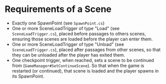 # Requirements of a Scene

* Exactly one SpawnPoint (see `SpawnPoint.cs`)
* One or more SceneLoadTrigger of type "Load" (see `SceneLoadTrigger.cs`), placed before passages to others scenes, ensuring those scenes are loaded before the player can enter them.
* One or more SceneLoadTrigger of type "Unload" (see `SceneLoadTrigger.cs`), placed after passages from other scenes, so that they can be unloaded after the player has exited them.
* One checkpoint trigger, when reached, sets a scene to be continued from (`GameManager#SetContinueScene`). So that when the game is restarted (or continued), that scene is loaded and the player spawns in its SpawnPoint.
